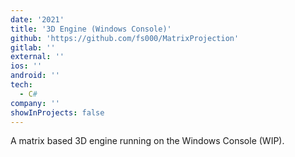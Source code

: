 ```yaml
---
date: '2021'
title: '3D Engine (Windows Console)'
github: 'https://github.com/fs000/MatrixProjection'
gitlab: ''
external: ''
ios: ''
android: ''
tech:
  - C#
company: ''
showInProjects: false
---
```


A matrix based 3D engine running on the Windows Console (WIP).
